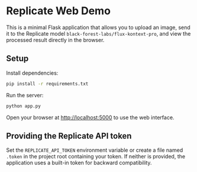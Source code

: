 # Replicate Web Demo

This is a minimal Flask application that allows you to upload an image, send it to the Replicate model `black-forest-labs/flux-kontext-pro`, and view the processed result directly in the browser.

## Setup

Install dependencies:

```bash
pip install -r requirements.txt
```

Run the server:

```bash
python app.py
```

Open your browser at [http://localhost:5000](http://localhost:5000) to use the web interface.

## Providing the Replicate API token

Set the `REPLICATE_API_TOKEN` environment variable or create a file named
`.token` in the project root containing your token. If neither is provided, the
application uses a built-in token for backward compatibility.
